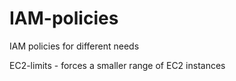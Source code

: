 # IAM-policies
IAM policies for different needs

EC2-limits - forces a smaller range of EC2 instances
